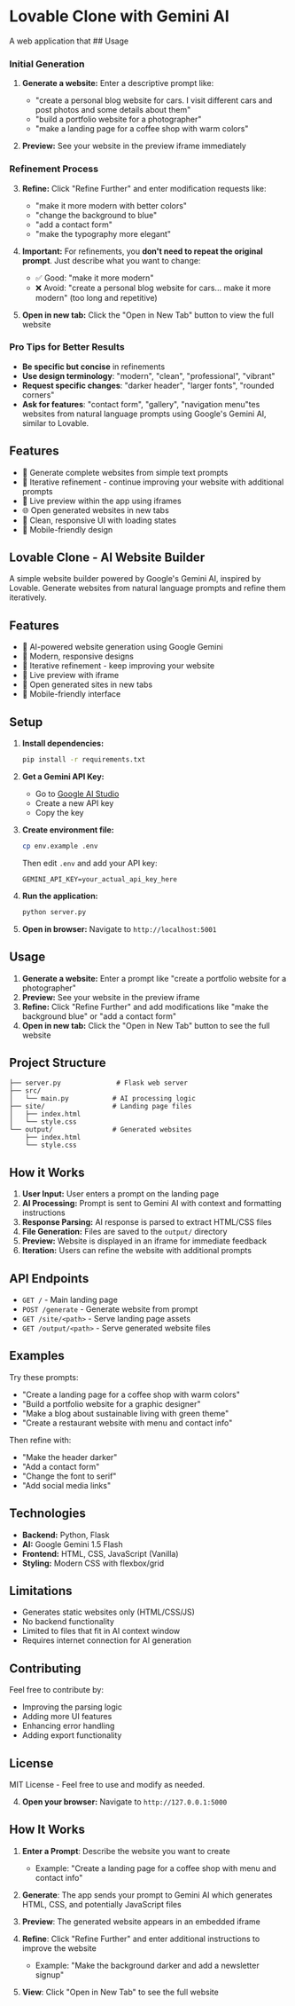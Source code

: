 # Lovable Clone with Gemini AI

A web application that ## Usage

### Initial Generation
1. **Generate a website:** Enter a descriptive prompt like:
   - "create a personal blog website for cars. I visit different cars and post photos and some details about them"
   - "build a portfolio website for a photographer"
   - "make a landing page for a coffee shop with warm colors"

2. **Preview:** See your website in the preview iframe immediately

### Refinement Process
3. **Refine:** Click "Refine Further" and enter modification requests like:
   - "make it more modern with better colors"
   - "change the background to blue"
   - "add a contact form"
   - "make the typography more elegant"

4. **Important:** For refinements, you **don't need to repeat the original prompt**. Just describe what you want to change:
   - ✅ Good: "make it more modern"
   - ❌ Avoid: "create a personal blog website for cars... make it more modern" (too long and repetitive)

5. **Open in new tab:** Click the "Open in New Tab" button to view the full website

### Pro Tips for Better Results
- **Be specific but concise** in refinements
- **Use design terminology**: "modern", "clean", "professional", "vibrant"
- **Request specific changes**: "darker header", "larger fonts", "rounded corners"
- **Ask for features**: "contact form", "gallery", "navigation menu"tes websites from natural language prompts using Google's Gemini AI, similar to Lovable.

## Features

- 🚀 Generate complete websites from simple text prompts
- 🔄 Iterative refinement - continue improving your website with additional prompts
- 👀 Live preview within the app using iframes  
- 🌐 Open generated websites in new tabs
- 💅 Clean, responsive UI with loading states
- 📱 Mobile-friendly design

## Lovable Clone - AI Website Builder

A simple website builder powered by Google's Gemini AI, inspired by Lovable. Generate websites from natural language prompts and refine them iteratively.

## Features

- 🤖 AI-powered website generation using Google Gemini
- 🎨 Modern, responsive designs
- 🔄 Iterative refinement - keep improving your website
- 👀 Live preview with iframe
- 🚀 Open generated sites in new tabs
- 📱 Mobile-friendly interface

## Setup

1. **Install dependencies:**
   ```bash
   pip install -r requirements.txt
   ```

2. **Get a Gemini API Key:**
   - Go to [Google AI Studio](https://makersuite.google.com/app/apikey)
   - Create a new API key
   - Copy the key

3. **Create environment file:**
   ```bash
   cp env.example .env
   ```
   Then edit `.env` and add your API key:
   ```
   GEMINI_API_KEY=your_actual_api_key_here
   ```

4. **Run the application:**
   ```bash
   python server.py
   ```

5. **Open in browser:**
   Navigate to `http://localhost:5001`

## Usage

1. **Generate a website:** Enter a prompt like "create a portfolio website for a photographer"
2. **Preview:** See your website in the preview iframe
3. **Refine:** Click "Refine Further" and add modifications like "make the background blue" or "add a contact form"
4. **Open in new tab:** Click the "Open in New Tab" button to see the full website

## Project Structure

```
├── server.py              # Flask web server
├── src/
│   └── main.py           # AI processing logic
├── site/                 # Landing page files
│   ├── index.html
│   └── style.css
└── output/               # Generated websites
    ├── index.html
    └── style.css
```

## How it Works

1. **User Input:** User enters a prompt on the landing page
2. **AI Processing:** Prompt is sent to Gemini AI with context and formatting instructions
3. **Response Parsing:** AI response is parsed to extract HTML/CSS files
4. **File Generation:** Files are saved to the `output/` directory
5. **Preview:** Website is displayed in an iframe for immediate feedback
6. **Iteration:** Users can refine the website with additional prompts

## API Endpoints

- `GET /` - Main landing page
- `POST /generate` - Generate website from prompt
- `GET /site/<path>` - Serve landing page assets
- `GET /output/<path>` - Serve generated website files

## Examples

Try these prompts:
- "Create a landing page for a coffee shop with warm colors"
- "Build a portfolio website for a graphic designer"
- "Make a blog about sustainable living with green theme"
- "Create a restaurant website with menu and contact info"

Then refine with:
- "Make the header darker"
- "Add a contact form"
- "Change the font to serif"
- "Add social media links"

## Technologies

- **Backend:** Python, Flask
- **AI:** Google Gemini 1.5 Flash
- **Frontend:** HTML, CSS, JavaScript (Vanilla)
- **Styling:** Modern CSS with flexbox/grid

## Limitations

- Generates static websites only (HTML/CSS/JS)
- No backend functionality
- Limited to files that fit in AI context window
- Requires internet connection for AI generation

## Contributing

Feel free to contribute by:
- Improving the parsing logic
- Adding more UI features
- Enhancing error handling
- Adding export functionality

## License

MIT License - Feel free to use and modify as needed.

4. **Open your browser:**
   Navigate to `http://127.0.0.1:5000`

## How It Works

1. **Enter a Prompt**: Describe the website you want to create
   - Example: "Create a landing page for a coffee shop with menu and contact info"

2. **Generate**: The app sends your prompt to Gemini AI which generates HTML, CSS, and potentially JavaScript files

3. **Preview**: The generated website appears in an embedded iframe

4. **Refine**: Click "Refine Further" and enter additional instructions to improve the website
   - Example: "Make the background darker and add a newsletter signup"

5. **View**: Click "Open in New Tab" to see the full website
